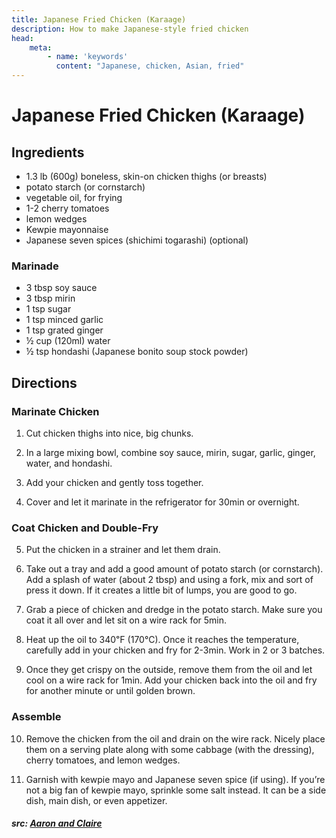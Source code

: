 ```yaml
---
title: Japanese Fried Chicken (Karaage)
description: How to make Japanese-style fried chicken
head:
    meta:
        - name: 'keywords'
          content: "Japanese, chicken, Asian, fried"
---
```


# Japanese Fried Chicken (Karaage)
## Ingredients
- 1.3 lb (600g) boneless, skin-on chicken thighs (or breasts)
- potato starch (or cornstarch)
- vegetable oil, for frying
- 1-2 cherry tomatoes
- lemon wedges
- Kewpie mayonnaise
- Japanese seven spices (shichimi togarashi) (optional)

### Marinade
- 3 tbsp soy sauce
- 3 tbsp mirin
- 1 tsp sugar
- 1 tsp minced garlic
- 1 tsp grated ginger
- &frac12; cup (120ml) water
- &frac12; tsp hondashi (Japanese bonito soup stock powder)

## Directions
### Marinate Chicken
1. Cut chicken thighs into nice, big chunks.

2. In a large mixing bowl, combine soy sauce, mirin, sugar, garlic, ginger, water, and hondashi.

3. Add your chicken and gently toss together.

4. Cover and let it marinate in the refrigerator for 30min or overnight.

### Coat Chicken and Double-Fry
5. Put the chicken in a strainer and let them drain.

6. Take out a tray and add a good amount of potato starch (or cornstarch). Add a splash of water (about 2 tbsp) and using a fork, mix and sort of press it down. If it creates a little bit of lumps, you are good to go.

7. Grab a piece of chicken and dredge in the potato starch. Make sure you coat it all over and let sit on a wire rack for 5min.

8. Heat up the oil to 340℉ (170℃). Once it reaches the temperature, carefully add in your chicken and fry for 2-3min. Work in 2 or 3 batches.

9. Once they get crispy on the outside, remove them from the oil and let cool on a wire rack for 1min. Add your chicken back into the oil and fry for another minute or until golden brown.

### Assemble
10. Remove the chicken from the oil and drain on the wire rack. Nicely place them on a serving plate along with some cabbage (with the dressing), cherry tomatoes, and lemon wedges.

11. Garnish with kewpie mayo and Japanese seven spice (if using). If you’re not a big fan of kewpie mayo, sprinkle some salt instead. It can be a side dish, main dish, or even appetizer.

##### src: [Aaron and Claire](https://aaronandclaire.com/karaage-japanese-fried-chicken-recipe/)
